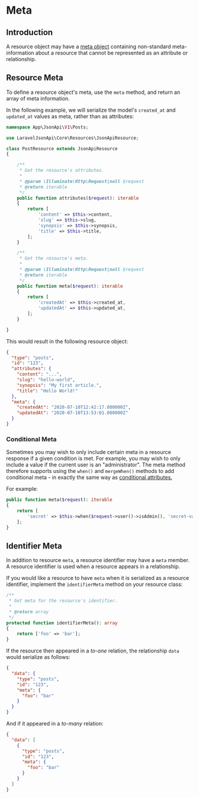 # Meta

## Introduction

A resource object may have a [meta object](https://jsonapi.org/format/#document-meta)
containing non-standard meta-information about a resource that cannot be
represented as an attribute or relationship.

## Resource Meta

To define a resource object's meta, use the `meta` method, and return
an array of meta information.

In the following example, we will serialize the model's `created_at` and
`updated_at` values as meta, rather than as attributes:

```php
namespace App\JsonApi\V1\Posts;

use LaravelJsonApi\Core\Resources\JsonApiResource;

class PostResource extends JsonApiResource
{

    /**
     * Get the resource's attributes.
     *
     * @param \Illuminate\Http\Request|null $request
     * @return iterable
     */
    public function attributes($request): iterable
    {
        return [
            'content' => $this->content,
            'slug' => $this->slug,
            'synopsis' => $this->synopsis,
            'title' => $this->title,
        ];
    }

    /**
     * Get the resource's meta.
     *
     * @param \Illuminate\Http\Request|null $request
     * @return iterable
     */
    public function meta($request): iterable
    {
        return [
            'createdAt' => $this->created_at,
            'updatedAt' => $this->updated_at,
        ];
    }

}
```

This would result in the following resource object:

```json
{
  "type": "posts",
  "id": "123",
  "attributes": {
    "content": "...",
    "slug": "hello-world",
    "synopsis": "My first article.",
    "title": "Hello World!"
  },
  "meta": {
    "createdAt": "2020-07-10T12:42:17.000000Z",
    "updatedAt": "2020-07-10T13:53:01.000000Z"
  }
}
```

### Conditional Meta

Sometimes you may wish to only include certain meta in a resource response
if a given condition is met. For example, you may wish to only include
a value if the current user is an "administrator". The meta method therefore
supports using the `when()` and `mergeWhen()` methods to add conditional
meta - in exactly the same way as
[conditional attributes.](attributes.md#conditional-attributes)

For example:

```php
public function meta($request): iterable
{
    return [
        'secret' => $this->when($request->user()->isAdmin(), 'secret-value'),
    ];
}
```

## Identifier Meta

In addition to resource `meta`, a resource identifier may have a `meta`
member. A resource identifier is used when a resource appears in a relationship.

If you would like a resource to have `meta` when it is serialized as a
resource identifier, implement the `identifierMeta` method on your
resource class:

```php
/**
 * Get meta for the resource's identifier.
 *
 * @return array
 */
protected function identifierMeta(): array
{
    return ['foo' => 'bar'];
}
```

If the resource then appeared in a *to-one* relation, the relationship
`data` would serialize as follows:

```json
{
  "data": {
    "type": "posts",
    "id": "123",
    "meta": {
      "foo": "bar"
    }
  }
}
```

And if it appeared in a *to-many* relation:

```json
{
  "data": [
    {
      "type": "posts",
      "id": "123",
      "meta": {
        "foo": "bar"
      }
    }
  ]
}
```
